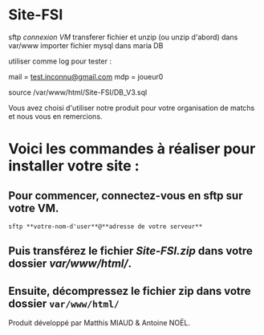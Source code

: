 # Site-FSI

sftp *connexion VM*
transferer fichier et unzip (ou unzip d'abord) dans var/www
importer fichier mysql dans maria DB

utiliser comme log pour tester : 

mail = test.inconnu@gmail.com
mdp = joueur0

source /var/www/html/Site-FSI/DB_V3.sql


Vous avez choisi d'utiliser notre produit pour votre organisation de matchs et nous vous en remercions.

# Voici les commandes à réaliser pour installer votre site : 

## Pour commencer, connectez-vous en sftp sur votre VM.

`sftp **votre-nom-d'user**@**adresse de votre serveur**`


## Puis transférez le fichier *Site-FSI.zip* dans votre dossier *var/www/html/*.





## Ensuite, décompressez le fichier zip dans votre dossier `var/www/html/`


Produit développé par Matthis MIAUD & Antoine NOËL.

